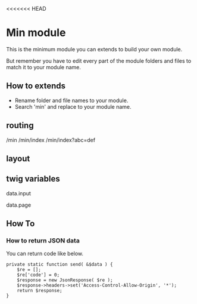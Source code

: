 <<<<<<< HEAD
# Min module

This is the minimum module you can extends to build your own module.

But remember you have to edit every part of the module folders and files to match it to your module name. 

## How to extends

* Rename folder and file names to your module.
* Search 'min' and replace to your module name.


## routing

/min
/min/index
/min/index?abc=def

## layout

## twig variables

data.input

data.page

## How To

### How to return JSON data

You can return code like below.

	private static function send( &$data ) {
		$re = [];
        $re['code'] = 0;
        $response = new JsonResponse( $re );
        $response->headers->set('Access-Control-Allow-Origin', '*');
        return $response;
	}


